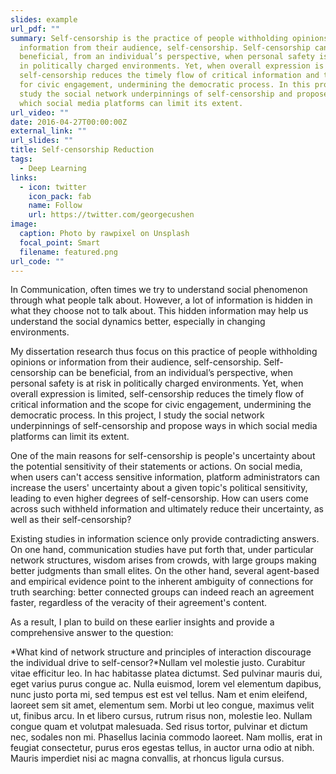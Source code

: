 ```yaml
---
slides: example
url_pdf: ""
summary: Self-censorship is the practice of people withholding opinions or
  information from their audience, self-censorship. Self-censorship can be
  beneficial, from an individual’s perspective, when personal safety is at risk
  in politically charged environments. Yet, when overall expression is limited,
  self-censorship reduces the timely flow of critical information and the scope
  for civic engagement, undermining the democratic process. In this project, I
  study the social network underpinnings of self-censorship and propose ways in
  which social media platforms can limit its extent.
url_video: ""
date: 2016-04-27T00:00:00Z
external_link: ""
url_slides: ""
title: Self-censorship Reduction
tags:
  - Deep Learning
links:
  - icon: twitter
    icon_pack: fab
    name: Follow
    url: https://twitter.com/georgecushen
image:
  caption: Photo by rawpixel on Unsplash
  focal_point: Smart
  filename: featured.png
url_code: ""
---
```

In Communication, often times we try to understand social phenomenon through what people talk about. However, a lot of information is hidden in what they choose not to talk about. This hidden information may help us understand the social dynamics better, especially in changing environments. 

My dissertation research thus focus on this practice of people withholding opinions or information from their audience, self-censorship. Self-censorship can be beneficial, from an individual’s perspective, when personal safety is at risk in politically charged environments. Yet, when overall expression is limited, self-censorship reduces the timely flow of critical information and the scope for civic engagement, undermining the democratic process. In this project, I study the social network underpinnings of self-censorship and propose ways in which social media platforms can limit its extent.     

One of the main reasons for self-censorship is people's uncertainty about the potential sensitivity of their statements or actions. On social media, when users can't access sensitive information, platform administrators can increase the users' uncertainty about a given topic's political sensitivity, leading to even higher degrees of self-censorship. How can users come across such withheld information and ultimately reduce their uncertainty, as well as their self-censorship?

Existing studies in information science only provide contradicting answers. On one hand, communication studies have put forth that, under particular network structures, wisdom arises from crowds, with large groups making better judgments than small elites. On the other hand, several agent-based and empirical evidence point to the inherent ambiguity of connections for truth searching: better connected groups can indeed reach an agreement faster, regardless of the veracity of their agreement's content.

As a result, I plan to build on these earlier insights and provide a comprehensive answer to the question: 

*What kind of network structure and principles of interaction discourage the individual drive to self-censor?*Nullam vel molestie justo. Curabitur vitae efficitur leo. In hac habitasse platea dictumst. Sed pulvinar mauris dui, eget varius purus congue ac. Nulla euismod, lorem vel elementum dapibus, nunc justo porta mi, sed tempus est est vel tellus. Nam et enim eleifend, laoreet sem sit amet, elementum sem. Morbi ut leo congue, maximus velit ut, finibus arcu. In et libero cursus, rutrum risus non, molestie leo. Nullam congue quam et volutpat malesuada. Sed risus tortor, pulvinar et dictum nec, sodales non mi. Phasellus lacinia commodo laoreet. Nam mollis, erat in feugiat consectetur, purus eros egestas tellus, in auctor urna odio at nibh. Mauris imperdiet nisi ac magna convallis, at rhoncus ligula cursus.